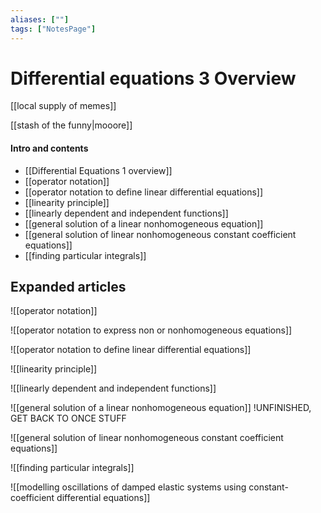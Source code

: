 ```yaml
---
aliases: [""]
tags: ["NotesPage"]
---
```


# Differential equations 3 Overview

[[local supply of memes]]

[[stash of the funny|mooore]]

#### Intro and contents
- [[Differential Equations 1 overview]]
- [[operator notation]]
- [[operator notation to define linear differential equations]]
- [[linearity principle]]
- [[linearly dependent and independent functions]]
- [[general solution of a linear nonhomogeneous equation]]
- [[general solution of linear nonhomogeneous constant coefficient equations]]
- [[finding particular integrals]]


## Expanded articles
![[operator notation]]

![[operator notation to express non or nonhomogeneous equations]]

![[operator notation to define linear differential equations]]

![[linearity principle]]

![[linearly dependent and independent functions]]

![[general solution of a linear nonhomogeneous equation]] !UNFINISHED, GET BACK TO ONCE STUFF

![[general solution of linear nonhomogeneous constant coefficient equations]]

![[finding particular integrals]]

![[modelling oscillations of damped elastic systems using constant-coefficient differential equations]]
